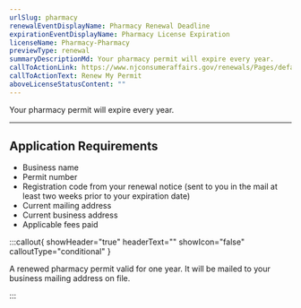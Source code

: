 ```yaml
---
urlSlug: pharmacy
renewalEventDisplayName: Pharmacy Renewal Deadline
expirationEventDisplayName: Pharmacy License Expiration
licenseName: Pharmacy-Pharmacy
previewType: renewal
summaryDescriptionMd: Your pharmacy permit will expire every year.
callToActionLink: https://www.njconsumeraffairs.gov/renewals/Pages/default.aspx
callToActionText: Renew My Permit
aboveLicenseStatusContent: ""
---
```


Your pharmacy permit will expire every year.

---

## Application Requirements

- Business name
- Permit number
- Registration code from your renewal notice (sent to you in the mail at least two weeks prior to your expiration date)
- Current mailing address
- Current business address
- Applicable fees paid

:::callout{ showHeader="true" headerText="" showIcon="false" calloutType="conditional" }

A renewed pharmacy permit valid for one year. It will be mailed to your business mailing address on file.

:::
